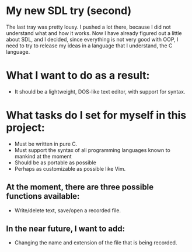 # My new SDL try (second)
The last tray was pretty lousy. 
I pushed a lot there, because I did not understand what and how it works. 
Now I have already figured out a little about SDL, and I decided, since everything is not very good with OOP, I need to try to release my ideas in a language that I understand, the C language.

# What I want to do as a result:
- It should be a lightweight, DOS-like text editor, with support for syntax.

# What tasks do I set for myself in this project:
- Must be written in pure C.
- Must support the syntax of all programming languages known to mankind at the moment
- Should be as portable as possible
- Perhaps as customizable as possible like Vim.

## At the moment, there are three possible functions available:
- Write/delete text, save/open a recorded file.

## In the near future, I want to add: 
- Changing the name and extension of the file that is being recorded. 
